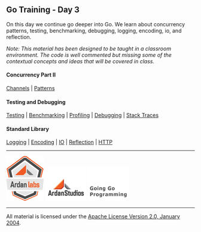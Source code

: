 ## Go Training - Day 3
On this day we continue go deeper into Go. We learn about concurrency patterns, testing, benchmarking, debugging, logging, encoding, io, and reflection.

*Note: This material has been designed to be taught in a classroom environment. The code is well commented but missing some of the contextual concepts and ideas that will be covered in class.*

#### Concurrency Part II
[Channels](../channels/readme.md) | 
[Patterns](../concurrency_patterns/readme.md)

#### Testing and Debugging
[Testing](../testing/readme.md) | 
[Benchmarking](../benchmarking/readme.md) | 
[Profiling](../profiling/readme.md) | 
[Debugging](../godebug/readme.md) | 
[Stack Traces](../stack_trace/readme.md)  

#### Standard Library
[Logging](../logging/readme.md) | 
[Encoding](../encoding/readme.md) | 
[IO](../writers_readers/readme.md) | 
[Reflection](../reflection/readme.md) | 
[HTTP](../http/readme.md)
___
[![Ardan Labs](images/ggt_logo.png)](http://www.ardanlabs.com)
[![Ardan Studios](images/ardan_logo.png)](http://www.ardanstudios.com)
[![GoingGo Blog](images/ggb_logo.png)](http://www.goinggo.net)
___
All material is licensed under the [Apache License Version 2.0, January 2004](http://www.apache.org/licenses/LICENSE-2.0).